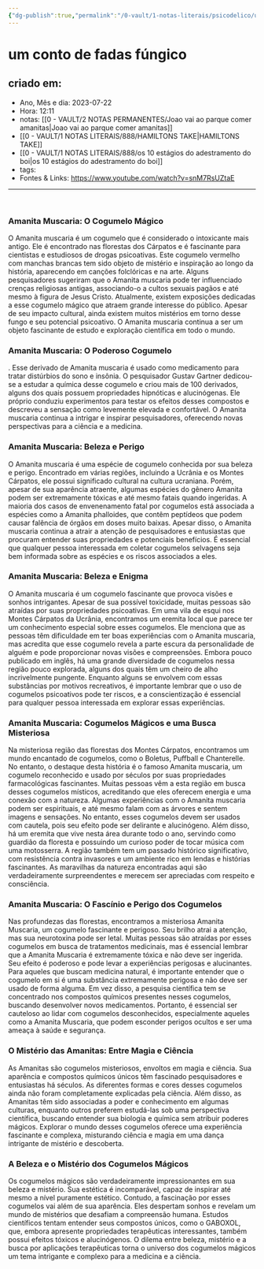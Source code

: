 ```yaml
---
{"dg-publish":true,"permalink":"/0-vault/1-notas-literais/psicodelico/um-conto-de-fadas-fungico/","dgHomeLink":true,"dgShowLocalGraph":true,"dgShowFileTree":true,"dgEnableSearch":true}
---
```


# um conto de fadas fúngico

## criado em: 
-  Ano, Mês e dia: 2023-07-22
- Hora: 12:11
- notas: [[0 - VAULT/2 NOTAS PERMANENTES/Joao vai ao parque comer amanitas\|Joao vai ao parque comer amanitas]]
- [[0 - VAULT/1 NOTAS LITERAIS/888/HAMILTONS TAKE\|HAMILTONS TAKE]]
- [[0 - VAULT/1 NOTAS LITERAIS/888/os 10 estágios do adestramento do boi\|os 10 estágios do adestramento do boi]]
- tags: 
- Fontes & Links: https://www.youtube.com/watch?v=snM7RsUZtaE
---

 <br><h3> Amanita Muscaria: O Cogumelo Mágico </h3> O Amanita muscaria é um cogumelo que é considerado o intoxicante mais antigo. Ele é encontrado nas florestas dos Cárpatos e é fascinante para cientistas e estudiosos de drogas psicoativas. Este cogumelo vermelho com manchas brancas tem sido objeto de mistério e inspiração ao longo da história, aparecendo em canções folclóricas e na arte. Alguns pesquisadores sugeriram que o Amanita muscaria pode ter influenciado crenças religiosas antigas, associando-o a cultos sexuais pagãos e até mesmo à figura de Jesus Cristo. Atualmente, existem exposições dedicadas a esse cogumelo mágico que atraem grande interesse do público. Apesar de seu impacto cultural, ainda existem muitos mistérios em torno desse fungo e seu potencial psicoativo. O Amanita muscaria continua a ser um objeto fascinante de estudo e exploração científica em todo o mundo. 
 <br><h3> Amanita Muscaria: O Poderoso Cogumelo </h3> . Esse derivado de Amanita muscaria é usado como medicamento para tratar distúrbios do sono e insônia. O pesquisador Gustav Gartner dedicou-se a estudar a química desse cogumelo e criou mais de 100 derivados, alguns dos quais possuem propriedades hipnóticas e alucinógenas. Ele próprio conduziu experimentos para testar os efeitos desses compostos e descreveu a sensação como levemente elevada e confortável. O Amanita muscaria continua a intrigar e inspirar pesquisadores, oferecendo novas perspectivas para a ciência e a medicina. 
 <br><h3> Amanita Muscaria: Beleza e Perigo </h3> O Amanita muscaria é uma espécie de cogumelo conhecida por sua beleza e perigo. Encontrado em várias regiões, incluindo a Ucrânia e os Montes Cárpatos, ele possui significado cultural na cultura ucraniana. Porém, apesar de sua aparência atraente, algumas espécies do gênero Amanita podem ser extremamente tóxicas e até mesmo fatais quando ingeridas. A maioria dos casos de envenenamento fatal por cogumelos está associada a espécies como a Amanita phalloides, que contêm peptídeos que podem causar falência de órgãos em doses muito baixas. Apesar disso, o Amanita muscaria continua a atrair a atenção de pesquisadores e entusiastas que procuram entender suas propriedades e potenciais benefícios. É essencial que qualquer pessoa interessada em coletar cogumelos selvagens seja bem informada sobre as espécies e os riscos associados a eles. 
 <br><h3> Amanita Muscaria: Beleza e Enigma </h3> O Amanita muscaria é um cogumelo fascinante que provoca visões e sonhos intrigantes. Apesar de sua possível toxicidade, muitas pessoas são atraídas por suas propriedades psicoativas. Em uma vila de esqui nos Montes Cárpatos da Ucrânia, encontramos um eremita local que parece ter um conhecimento especial sobre esses cogumelos. Ele menciona que as pessoas têm dificuldade em ter boas experiências com o Amanita muscaria, mas acredita que esse cogumelo revela a parte escura da personalidade de alguém e pode proporcionar novas visões e compreensões. Embora pouco publicado em inglês, há uma grande diversidade de cogumelos nessa região pouco explorada, alguns dos quais têm um cheiro de alho incrivelmente pungente. Enquanto alguns se envolvem com essas substâncias por motivos recreativos, é importante lembrar que o uso de cogumelos psicoativos pode ter riscos, e a conscientização é essencial para qualquer pessoa interessada em explorar essas experiências. 
 <br><h3> Amanita Muscaria: Cogumelos Mágicos e uma Busca Misteriosa </h3> Na misteriosa região das florestas dos Montes Cárpatos, encontramos um mundo encantado de cogumelos, como o Boletus, Puffball e Chanterelle. No entanto, o destaque desta história é o famoso Amanita muscaria, um cogumelo reconhecido e usado por séculos por suas propriedades farmacológicas fascinantes. Muitas pessoas vêm a esta região em busca desses cogumelos místicos, acreditando que eles oferecem energia e uma conexão com a natureza. Algumas experiências com o Amanita muscaria podem ser espirituais, e até mesmo falam com as árvores e sentem imagens e sensações. No entanto, esses cogumelos devem ser usados com cautela, pois seu efeito pode ser delirante e alucinógeno. Além disso, há um eremita que vive nesta área durante todo o ano, servindo como guardião da floresta e possuindo um curioso poder de tocar música com uma motosserra. A região também tem um passado histórico significativo, com resistência contra invasores e um ambiente rico em lendas e histórias fascinantes. As maravilhas da natureza encontradas aqui são verdadeiramente surpreendentes e merecem ser apreciadas com respeito e consciência. 
 <br><h3> Amanita Muscaria: O Fascínio e Perigo dos Cogumelos </h3> Nas profundezas das florestas, encontramos a misteriosa Amanita Muscaria, um cogumelo fascinante e perigoso. Seu brilho atrai a atenção, mas sua neurotoxina pode ser letal. Muitas pessoas são atraídas por esses cogumelos em busca de tratamentos medicinais, mas é essencial lembrar que a Amanita Muscaria é extremamente tóxica e não deve ser ingerida. Seu efeito é poderoso e pode levar a experiências perigosas e alucinantes. Para aqueles que buscam medicina natural, é importante entender que o cogumelo em si é uma substância extremamente perigosa e não deve ser usado de forma alguma. Em vez disso, a pesquisa científica tem se concentrado nos compostos químicos presentes nesses cogumelos, buscando desenvolver novos medicamentos. Portanto, é essencial ser cauteloso ao lidar com cogumelos desconhecidos, especialmente aqueles como a Amanita Muscaria, que podem esconder perigos ocultos e ser uma ameaça à saúde e segurança. 
 <br><h3> O Mistério das Amanitas: Entre Magia e Ciência </h3> As Amanitas são cogumelos misteriosos, envoltos em magia e ciência. Sua aparência e compostos químicos únicos têm fascinado pesquisadores e entusiastas há séculos. As diferentes formas e cores desses cogumelos ainda não foram completamente explicadas pela ciência. Além disso, as Amanitas têm sido associadas a poder e conhecimento em algumas culturas, enquanto outros preferem estudá-las sob uma perspectiva científica, buscando entender sua biologia e química sem atribuir poderes mágicos. Explorar o mundo desses cogumelos oferece uma experiência fascinante e complexa, misturando ciência e magia em uma dança intrigante de mistério e descoberta. 
 <br><h3> A Beleza e o Mistério dos Cogumelos Mágicos </h3> Os cogumelos mágicos são verdadeiramente impressionantes em sua beleza e mistério. Sua estética é incomparável, capaz de inspirar até mesmo a nível puramente estético. Contudo, a fascinação por esses cogumelos vai além de sua aparência. Eles despertam sonhos e revelam um mundo de mistérios que desafiam a compreensão humana. Estudos científicos tentam entender seus compostos únicos, como o GABOXOL, que, embora apresente propriedades terapêuticas interessantes, também possui efeitos tóxicos e alucinógenos. O dilema entre beleza, mistério e a busca por aplicações terapêuticas torna o universo dos cogumelos mágicos um tema intrigante e complexo para a medicina e a ciência. 